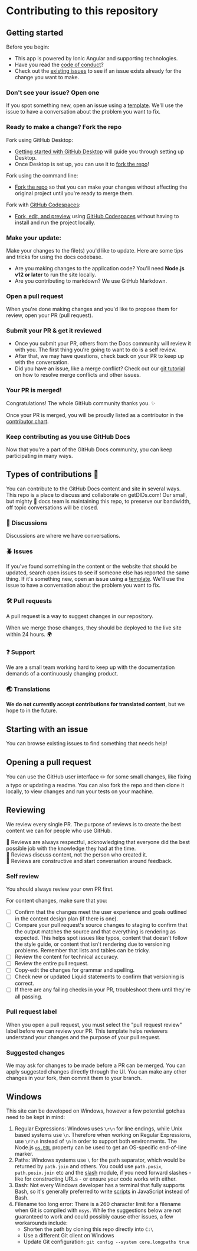 # Contributing to this repository <!-- omit in toc -->

## Getting started <!-- omit in toc -->

Before you begin:
- This app is powered by Ionic Angular and supporting technologies.
- Have you read the [code of conduct](CODE_OF_CONDUCT.md)?
- Check out the [existing issues](https://github.com/tuum-tech/getDIDs.com) to see if an issue exists already for the change you want to make.

### Don't see your issue? Open one

If you spot something new, open an issue using a [template](https://github.com/tuum-tech/getDIDs.com/issues/new). We'll use the issue to have a conversation about the problem you want to fix.

### Ready to make a change? Fork the repo

Fork using GitHub Desktop:

- [Getting started with GitHub Desktop](https://docs.github.com/en/desktop/installing-and-configuring-github-desktop/getting-started-with-github-desktop) will guide you through setting up Desktop.
- Once Desktop is set up, you can use it to [fork the repo](https://docs.github.com/en/desktop/contributing-and-collaborating-using-github-desktop/cloning-and-forking-repositories-from-github-desktop)!

Fork using the command line:

- [Fork the repo](https://docs.github.com/en/github/getting-started-with-github/fork-a-repo#fork-an-example-repository) so that you can make your changes without affecting the original project until you're ready to merge them.

Fork with [GitHub Codespaces](https://github.com/features/codespaces):

- [Fork, edit, and preview](https://docs.github.com/en/free-pro-team@latest/github/developing-online-with-codespaces/creating-a-codespace) using [GitHub Codespaces](https://github.com/features/codespaces) without having to install and run the project locally.

### Make your update:
Make your changes to the file(s) you'd like to update. Here are some tips and tricks for using the docs codebase.
  - Are you making changes to the application code? You'll need **Node.js v12 or later** to run the site locally.
  - Are you contributing to markdown? We use GitHub Markdown.

### Open a pull request
When you're done making changes and you'd like to propose them for review, open your PR (pull request).

### Submit your PR & get it reviewed
- Once you submit your PR, others from the Docs community will review it with you. The first thing you're going to want to do is a self review.
- After that, we may have questions, check back on your PR to keep up with the conversation.
- Did you have an issue, like a merge conflict? Check out our [git tutorial](https://lab.github.com/githubtraining/managing-merge-conflicts) on how to resolve merge conflicts and other issues.

### Your PR is merged!
Congratulations! The whole GitHub community thanks you. :sparkles:

Once your PR is merged, you will be proudly listed as a contributor in the [contributor chart](https://github.com/tuum-tech/getDIDs.com/graphs/contributors).

### Keep contributing as you use GitHub Docs

Now that you're a part of the GitHub Docs community, you can keep participating in many ways.

## Types of contributions :memo:

You can contribute to the GitHub Docs content and site in several ways. This repo is a place to discuss and collaborate on getDIDs.com! Our small, but mighty :muscle: docs team is maintaining this repo, to preserve our bandwidth, off topic conversations will be closed.

### :mega: Discussions

Discussions are where we have conversations.

### :beetle: Issues

If you've found something in the content or the website that should be updated, search open issues to see if someone else has reported the same thing. If it's something new, open an issue using a [template](https://github.com/tuum-tech/getDIDs.com/issues/new/choose). We'll use the issue to have a conversation about the problem you want to fix.

### :hammer_and_wrench: Pull requests
A pull request is a way to suggest changes in our repository.

When we merge those changes, they should be deployed to the live site within 24 hours. :earth_africa:

### :question: Support
We are a small team working hard to keep up with the documentation demands of a continuously changing product. 

### :earth_asia: Translations

**We do not currently accept contributions for translated content**, but we hope to in the future.

## Starting with an issue
You can browse existing issues to find something that needs help!

## Opening a pull request
You can use the GitHub user interface :pencil2: for some small changes, like fixing a typo or updating a readme. You can also fork the repo and then clone it locally, to view changes and run your tests on your machine.

## Reviewing
We review every single PR. The purpose of reviews is to create the best content we can for people who use GitHub.

:yellow_heart: Reviews are always respectful, acknowledging that everyone did the best possible job with the knowledge they had at the time.  
:yellow_heart: Reviews discuss content, not the person who created it.  
:yellow_heart: Reviews are constructive and start conversation around feedback.  

### Self review
You should always review your own PR first.

For content changes, make sure that you:
- [ ] Confirm that the changes meet the user experience and goals outlined in the content design plan (if there is one).
- [ ] Compare your pull request's source changes to staging to confirm that the output matches the source and that everything is rendering as expected. This helps spot issues like typos, content that doesn't follow the style guide, or content that isn't rendering due to versioning problems. Remember that lists and tables can be tricky.
- [ ] Review the content for technical accuracy.
- [ ] Review the entire pull request.
- [ ] Copy-edit the changes for grammar and spelling.
- [ ] Check new or updated Liquid statements to confirm that versioning is correct.
- [ ] If there are any failing checks in your PR, troubleshoot them until they're all passing.

### Pull request label
When you open a pull request, you must select the "pull request review" label before we can review your PR. This template helps reviewers understand your changes and the purpose of your pull request.

### Suggested changes
We may ask for changes to be made before a PR can be merged. You can apply suggested changes directly through the UI. You can make any other changes in your fork, then commit them to your branch.

## Windows

This site can be developed on Windows, however a few potential gotchas need to be kept in mind:

1. Regular Expressions: Windows uses `\r\n` for line endings, while Unix based systems use `\n`. Therefore when working on Regular Expressions, use `\r?\n` instead of `\n` in order to support both environments. The Node.js [`os.EOL`](https://nodejs.org/api/os.html#os_os_eol) property can be used to get an OS-specific end-of-line marker.
1. Paths: Windows systems use `\` for the path separator, which would be returned by `path.join` and others. You could use `path.posix`, `path.posix.join` etc and the [slash](https://ghub.io/slash) module, if you need forward slashes - like for constructing URLs - or ensure your code works with either.
1. Bash: Not every Windows developer has a terminal that fully supports Bash, so it's generally preferred to write [scripts](/script) in JavaScript instead of Bash.
1. Filename too long error: There is a 260 character limit for a filename when Git is compiled with `msys`. While the suggestions below are not guaranteed to work and could possibly cause other issues, a few workarounds include:
    - Shorten the path by cloning this repo directly into `C:\`
    - Use a different Git client on Windows
    - Update Git configuration: `git config --system core.longpaths true`
